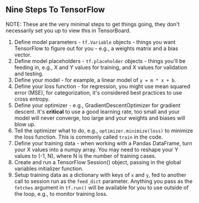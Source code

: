 ## Nine Steps To TensorFlow

NOTE:  These are the very minimal steps to get things going, they don't necessarily set you up to view this in TensorBoard.



1.  Define model parameters - `tf.Variable` objects - things you want TensorFlow to figure out for you - e.g., a weights matrix and a bias vector.
2.  Define model placeholders - `tf.placeholder` objects - things you'll be feeding in, e.g., X and Y values for training, and X values for validation and testing.
3.  Define your model - for example, a linear model of `y = m * x + b`.
4.  Define your loss function - for regression, you might use mean squared error (MSE), for categorization, it's considered best practices to use cross entropy.
5.  Define your optimizer - e.g., GradientDescentOptimizer for gradient descent.  It's **critical** to use a good learning rate, too small and your model will never converge, too large and your weights and biases will blow up.
6.  Tell the optimizer what to do, e.g., `optimizer.minimize(loss)` to minimize the loss function.  This is commonly called `train` in the code.
7.  Define your training data - when working with a Pandas DataFrame, turn your X values into a numpy array.  You may need to reshape your Y values to (-1, N), where N is the number of training cases.
8.  Create and run a TensorFlow Session() object, passing in the global variables initializer function.
9.  Setup training data as a dictionary with keys of `x` and `y`, fed to another call to session run as the `feed_dict` parameter.  Anything you pass as the `fetches` argument in `tf.run()` will be available for you to use outside of the loop, e.g., to monitor training loss.
